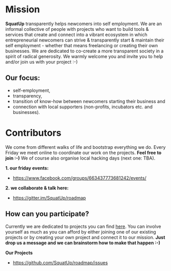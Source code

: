 # Mission
**SquatUp** transparently helps newcomers into self employment. We are an informal collective of people with projects who want to build tools & services that create and connect into a vibrant ecosystem in which entrepreneurial newcomers can strive & transparently start & maintain their self employment - whether that means freelancing or creating their own businesses. We are dedicated to co-create a more transparent society in a spirit of radical generosity. We warmly welcome you and invite you to help and/or join us with your project :-)

## Our focus:
* self-employment, 
* transparency, 
* transition of know-how between newcomers starting their business and 
* connection with local supporters (non-profits, incubators etc. and businesses).

# Contributors
We come from different walks of life and bootstrap everything we do.
Every Friday we meet online to coordinate our work on the projects. **Feel free to join :-)** We of course also organise local hacking days (next one: TBA).

**1. our friday events:**
* https://www.facebook.com/groups/663437773681242/events/

**2. we collaborate & talk here:**
* https://gitter.im/SquatUp/roadmap

## How can you participate?
Currently we are dedicated to projects you can find [here](https://waffle.io/SquatUp/roadmap).
You can involve yourself as much as you can afford by either joining one of our existing projects or by creating your own project and connect it to our mission. **Just drop us a message and we can brainstorm how to make that happen :-)**

**Our Projects**
* https://github.com/SquatUp/roadmap/issues
